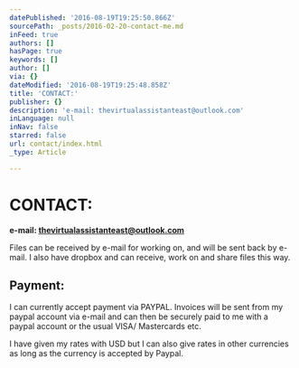 ```yaml
---
datePublished: '2016-08-19T19:25:50.866Z'
sourcePath: _posts/2016-02-20-contact-me.md
inFeed: true
authors: []
hasPage: true
keywords: []
author: []
via: {}
dateModified: '2016-08-19T19:25:48.858Z'
title: 'CONTACT:'
publisher: {}
description: 'e-mail: thevirtualassistanteast@outlook.com'
inLanguage: null
inNav: false
starred: false
url: contact/index.html
_type: Article

---
```

# CONTACT:

**e-mail: thevirtualassistanteast@outlook.com**

Files can be received by e-mail for working on, and will be sent back by e-mail. I also have dropbox and can receive, work on and share files this way.

## Payment:

I can currently accept payment via PAYPAL. Invoices will be sent from my paypal account via e-mail and can then be securely paid to me with a paypal account or the usual VISA/ Mastercards etc.

I have given my rates with USD but I can also give rates in other currencies as long as the currency is accepted by Paypal.